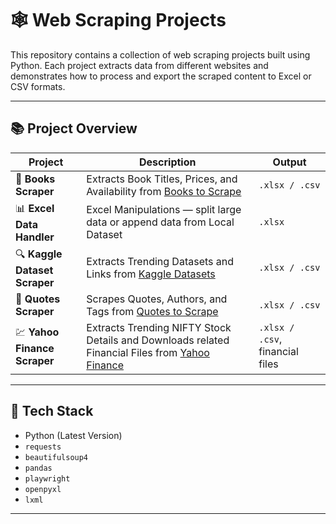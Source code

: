 # 🕸️ Web Scraping Projects

This repository contains a collection of web scraping projects built using Python. Each project extracts data from different websites and demonstrates how to process and export the scraped content to Excel or CSV formats.

---

## 📚 Project Overview

| Project | Description | Output |
|--------|-------------|--------|
| 📘 **Books Scraper** | Extracts Book Titles, Prices, and Availability from [Books to Scrape](http://books.toscrape.com) | `.xlsx / .csv` |
| 📊 **Excel Data Handler** | Excel Manipulations — split large data or append data from Local Dataset | `.xlsx` |
| 🔍 **Kaggle Dataset Scraper** | Extracts Trending Datasets and Links from [Kaggle Datasets](https://www.kaggle.com/datasets) | `.xlsx / .csv` |
| 📝 **Quotes Scraper** | Scrapes Quotes, Authors, and Tags from [Quotes to Scrape](http://quotes.toscrape.com) | `.xlsx / .csv` |
| 💹 **Yahoo Finance Scraper** | Extracts Trending NIFTY Stock Details and Downloads related Financial Files from [Yahoo Finance](https://in.finance.yahoo.com) | `.xlsx / .csv`, financial files |

---

## 🧰 Tech Stack

- Python (Latest Version)
- `requests`
- `beautifulsoup4`
- `pandas`
- `playwright`
- `openpyxl`
- `lxml`

---
